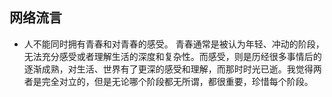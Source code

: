 ## 网络流言
- 人不能同时拥有青春和对青春的感受。
青春通常是被认为年轻、冲动的阶段，无法充分感受或者理解生活的深度和复杂性。而感受，则是历经很多事情后的逐渐成熟，对生活、世界有了更深的感受和理解，而那时时光已逝。我觉得两者是完全对立的，但是无论哪个阶段都无所谓，都很重要，珍惜每个阶段。